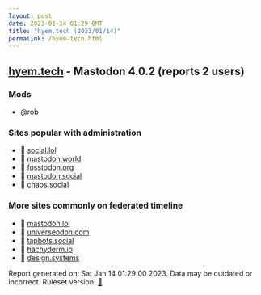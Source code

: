 ```yaml
---
layout: post
date: 2023-01-14 01:29 GMT
title: "hyem.tech (2023/01/14)"
permalink: /hyem-tech.html
---
```


## [hyem.tech](https://hyem.tech) - Mastodon 4.0.2 (reports 2 users)

### Mods
 * @rob

### Sites popular with administration

* 🐘 [social.lol](/social-lol.html)
* 🐘 [mastodon.world](/mastodon-world.html)
* 🐘 [fosstodon.org](/fosstodon-org.html)
* 🐘 [mastodon.social](/mastodon-social.html)
* 🐘 [chaos.social](/chaos-social.html)

### More sites commonly on federated timeline

* 🐘 [mastodon.lol](/mastodon-lol.html)
* 🐘 [universeodon.com](/universeodon-com.html)
* 🐘 [tapbots.social](/tapbots-social.html)
* 🐘 [hachyderm.io](/hachyderm-io.html)
* 🐘 [design.systems](/design-systems.html)

Report generated on: Sat Jan 14 01:29:00 2023. Data may be outdated or incorrect.
Ruleset version: [🧁](/version-cupcake)

